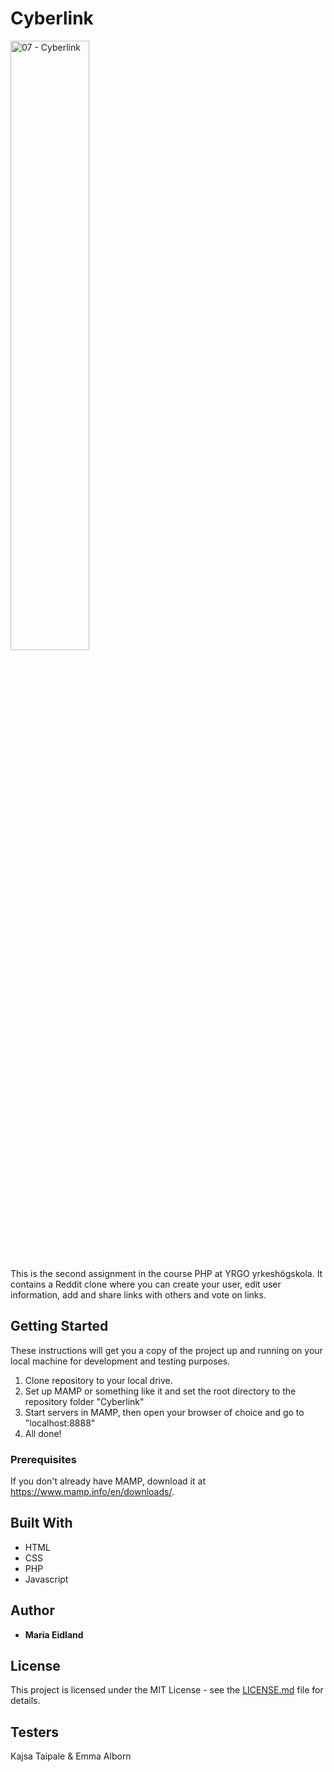 # Cyberlink

<img src="https://media.giphy.com/media/wpoLqr5FT1sY0/giphy.gif" alt="07 - Cyberlink" width="50%">

This is the second assignment in the course PHP at YRGO yrkeshögskola. It contains a Reddit clone where you can create your user, edit user information, add and share links with others and vote on links.

## Getting Started

These instructions will get you a copy of the project up and running on your local machine for development and testing purposes.
  1. Clone repository to your local drive.
  2. Set up MAMP or something like it and set the root directory to the repository folder "Cyberlink"
  3. Start servers in MAMP, then open your browser of choice and go to "localhost:8888"
  4. All done!


### Prerequisites

If you don't already have MAMP, download it at https://www.mamp.info/en/downloads/.


## Built With

* HTML
* CSS
* PHP
* Javascript


## Author

* **Maria Eidland**


## License

This project is licensed under the MIT License - see the [LICENSE.md](LICENSE.md) file for details.

## Testers

Kajsa Taipale & Emma Alborn
